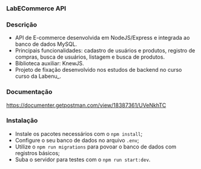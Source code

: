 ### LabECommerce API

### Descrição

- API de E-commerce desenvolvida em NodeJS/Express e integrada ao banco de dados MySQL.
- Principais funcionalidades: cadastro de usuários e produtos, registro de compras, busca de usuários, listagem e busca de produtos.
- Biblioteca auxiliar: KnewJS.
- Projeto de fixação desenvolvido nos estudos de backend no curso curso da Labenu_.

### Documentação

https://documenter.getpostman.com/view/18387361/UVeNkhTC

### Instalação

- Instale os pacotes necessários com o ``` npm install ```;
- Configure o seu banco de dados no arquivo ``` .env ```;
- Utilize o ``` npm run migrations ``` para povoar o banco de dados com registros básicos;
- Suba o servidor para testes com o ``` npm run start:dev ```.